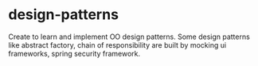 # design-patterns
Create to learn and implement OO design patterns.
Some design patterns like abstract factory, chain of responsibility are built by mocking ui frameworks, spring security framework.
